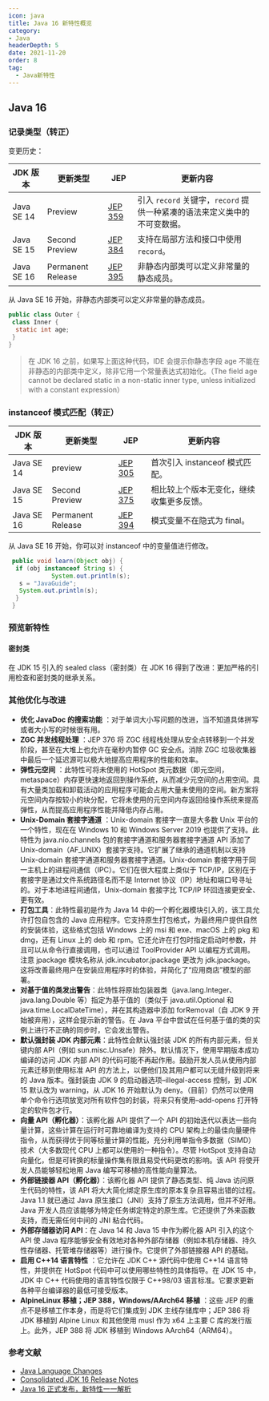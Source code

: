 ```yaml
---
icon: java
title: Java 16 新特性概览
category: 
- Java
headerDepth: 5
date: 2021-11-20
order: 8
tag:
  - Java新特性
---
```


<!-- more -->

## Java 16

### 记录类型（转正）

变更历史：

| JDK 版本   | 更新类型          | JEP                                          | 更新内容                                                     |
| ---------- | ----------------- | -------------------------------------------- | ------------------------------------------------------------ |
| Java SE 14 | Preview           | [JEP 359](https://openjdk.java.net/jeps/359) | 引入 `record` 关键字，`record` 提供一种紧凑的语法来定义类中的不可变数据。 |
| Java SE 15 | Second Preview    | [JEP 384](https://openjdk.org/jeps/384)      | 支持在局部方法和接口中使用 `record`。                        |
| Java SE 16 | Permanent Release | [JEP 395](https://openjdk.org/jeps/395)      | 非静态内部类可以定义非常量的静态成员。                       |

从 Java SE 16 开始，非静态内部类可以定义非常量的静态成员。

```java
public class Outer {
 class Inner {
  static int age;
 }
}
```

> 在 JDK 16 之前，如果写上面这种代码，IDE 会提示你静态字段 age 不能在非静态的内部类中定义，除非它用一个常量表达式初始化。（The field age cannot be declared static in a non-static inner type, unless initialized with a constant expression）

### instanceof 模式匹配（转正）

| JDK 版本   | 更新类型          | JEP                                     | 更新内容                                 |
| ---------- | ----------------- | --------------------------------------- | ---------------------------------------- |
| Java SE 14 | preview           | [JEP 305](https://openjdk.org/jeps/305) | 首次引入 instanceof 模式匹配。           |
| Java SE 15 | Second Preview    | [JEP 375](https://openjdk.org/jeps/375) | 相比较上个版本无变化，继续收集更多反馈。 |
| Java SE 16 | Permanent Release | [JEP 394](https://openjdk.org/jeps/394) | 模式变量不在隐式为 final。               |

从 Java SE 16 开始，你可以对 instanceof 中的变量值进行修改。

```java
 public void learn(Object obj) {
  if (obj instanceof String s) {
            System.out.println(s);
   s = "JavaGuide";
   System.out.println(s);
  }
 }
```

### 预览新特性

#### 密封类

在 JDK 15 引入的 sealed class（密封类）在 JDK 16 得到了改进：更加严格的引用检查和密封类的继承关系。

### 其他优化与改进

- **优化 JavaDoc 的搜索功能** ：对于单词大小写问题的改进，当不知道具体拼写或者大小写的时候很有用。
- **ZGC 并发线程处理** ：JEP 376 将 ZGC 线程栈处理从安全点转移到一个并发阶段，甚至在大堆上也允许在毫秒内暂停 GC 安全点。消除 ZGC 垃圾收集器中最后一个延迟源可以极大地提高应用程序的性能和效率。
- **弹性元空间** ：此特性可将未使用的 HotSpot 类元数据（即元空间，metaspace）内存更快速地返回到操作系统，从而减少元空间的占用空间。具有大量类加载和卸载活动的应用程序可能会占用大量未使用的空间。新方案将元空间内存按较小的块分配，它将未使用的元空间内存返回给操作系统来提高弹性，从而提高应用程序性能并降低内存占用。
- **Unix-Domain 套接字通道** ：Unix-domain 套接字一直是大多数 Unix 平台的一个特性，现在在 Windows 10 和 Windows Server 2019 也提供了支持。此特性为 java.nio.channels 包的套接字通道和服务器套接字通道 API 添加了 Unix-domain（AF_UNIX）套接字支持。它扩展了继承的通道机制以支持 Unix-domain 套接字通道和服务器套接字通道。Unix-domain 套接字用于同一主机上的进程间通信（IPC）。它们在很大程度上类似于 TCP/IP，区别在于套接字是通过文件系统路径名而不是 Internet 协议（IP）地址和端口号寻址的。对于本地进程间通信，Unix-domain 套接字比 TCP/IP 环回连接更安全、更有效。
- **打包工具**：此特性最初是作为 Java 14 中的一个孵化器模块引入的，该工具允许打包自包含的 Java 应用程序。它支持原生打包格式，为最终用户提供自然的安装体验，这些格式包括 Windows 上的 msi 和 exe、macOS 上的 pkg 和 dmg，还有 Linux 上的 deb 和 rpm。它还允许在打包时指定启动时参数，并且可以从命令行直接调用，也可以通过 ToolProvider API 以编程方式调用。注意 jpackage 模块名称从 jdk.incubator.jpackage 更改为 jdk.jpackage。这将改善最终用户在安装应用程序时的体验，并简化了“应用商店”模型的部署。
- **对基于值的类发出警告**：此特性将原始包装器类（java.lang.Integer、java.lang.Double 等）指定为基于值的（类似于 java.util.Optional 和 java.time.LocalDateTime），并在其构造器中添加 forRemoval（自 JDK 9 开始被弃用），这样会提示新的警告。在 Java 平台中尝试在任何基于值的类的实例上进行不正确的同步时，它会发出警告。
- **默认强封装 JDK 内部元素**：此特性会默认强封装 JDK 的所有内部元素，但关键内部 API（例如 sun.misc.Unsafe）除外。默认情况下，使用早期版本成功编译的访问 JDK 内部 API 的代码可能不再起作用。鼓励开发人员从使用内部元素迁移到使用标准 API 的方法上，以便他们及其用户都可以无缝升级到将来的 Java 版本。强封装由 JDK 9 的启动器选项–illegal-access 控制，到 JDK 15 默认改为 warning，从 JDK 16 开始默认为 deny。（目前）仍然可以使用单个命令行选项放宽对所有软件包的封装，将来只有使用–add-opens 打开特定的软件包才行。
- **向量 API（孵化器）**：该孵化器 API 提供了一个 API 的初始迭代以表达一些向量计算，这些计算在运行时可靠地编译为支持的 CPU 架构上的最佳向量硬件指令，从而获得优于同等标量计算的性能，充分利用单指令多数据（SIMD）技术（大多数现代 CPU 上都可以使用的一种指令）。尽管 HotSpot 支持自动向量化，但是可转换的标量操作集有限且易受代码更改的影响。该 API 将使开发人员能够轻松地用 Java 编写可移植的高性能向量算法。
- **外部链接器 API（孵化器）**：该孵化器 API 提供了静态类型、纯 Java 访问原生代码的特性，该 API 将大大简化绑定原生库的原本复杂且容易出错的过程。Java 1.1 就已通过 Java 原生接口（JNI）支持了原生方法调用，但并不好用。Java 开发人员应该能够为特定任务绑定特定的原生库。它还提供了外来函数支持，而无需任何中间的 JNI 粘合代码。
- **外部存储器访问 API**：在 Java 14 和 Java 15 中作为孵化器 API 引入的这个 API 使 Java 程序能够安全有效地对各种外部存储器（例如本机存储器、持久性存储器、托管堆存储器等）进行操作。它提供了外部链接器 API 的基础。
- **启用 C++14 语言特性** ：它允许在 JDK C++ 源代码中使用 C++14 语言特性，并提供在 HotSpot 代码中可以使用哪些特性的具体指导。在 JDK 15 中，JDK 中 C++ 代码使用的语言特性仅限于 C++98/03 语言标准。它要求更新各种平台编译器的最低可接受版本。
- **AlpineLinux 移植；JEP 388，Windows/AArch64 移植** ：这些 JEP 的重点不是移植工作本身，而是将它们集成到 JDK 主线存储库中；JEP 386 将 JDK 移植到 Alpine Linux 和其他使用 musl 作为 x64 上主要 C 库的发行版上。此外，JEP 388 将 JDK 移植到 Windows AArch64（ARM64）。

### 参考文献

- [Java Language Changes](https://docs.oracle.com/en/java/javase/16/language/java-language-changes.html)
- [Consolidated JDK 16 Release Notes](https://www.oracle.com/java/technologies/javase/16all-relnotes.html)
- [Java 16 正式发布，新特性一一解析](https://www.infoq.cn/article/IAkwhx7i9V7G8zLVEd4L)
